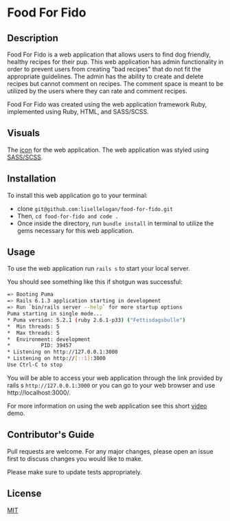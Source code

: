 # Food For Fido

## Description

Food For Fido is a web application that allows users to find dog friendly, healthy recipes for their pup. This web application has admin functionality in order to prevent users from creating "bad recipes" that do not fit the appropriate guidelines. The admin has the ability to create and delete recipes but cannot comment on recipes. The comment space is meant to be utilized by the users where they can rate and comment recipes.

Food For Fido was created using the web application framework Ruby, implemented using Ruby, HTML, and SASS/SCSS.

## Visuals

The [icon](https://www.istockphoto.com/vector/cute-jack-russell-terrier-paws-up-over-wall-dog-face-cartoon-vector-illustration-gm1158317995-316369293) for the web application. The web application was styled using [SASS/SCSS](https://sass-lang.com/documentation).

## Installation

To install this web application go to your terminal:

- clone `git@github.com:lisellelogan/food-for-fido.git`
- Then, `cd food-for-fido and code .`
- Once inside the directory, run `bundle install` in terminal to utilize the gems necessary for this web application.

## Usage 

To use the web application run `rails s` to start your local server.

You should see something like this if shotgun was successful:
```bash
=> Booting Puma
=> Rails 6.1.3 application starting in development 
=> Run `bin/rails server --help` for more startup options
Puma starting in single mode...
* Puma version: 5.2.1 (ruby 2.6.1-p33) ("Fettisdagsbulle")
*  Min threads: 5
*  Max threads: 5
*  Environment: development
*          PID: 39457
* Listening on http://127.0.0.1:3000
* Listening on http://[::1]:3000
Use Ctrl-C to stop
```
You will be able to access your web application through the link provided by rails s `http://127.0.0.1:3000` or you can go to your web browser and use http://localhost:3000/.

For more information on using the web application see this short [video](https://www.youtube.com/watch?v=xLypFHFCnTQ&feature=youtu.be) demo.

## Contributor's Guide

Pull requests are welcome. For any major changes, please open an issue first to discuss changes you would like to make.

Please make sure to update tests appropriately.

## License

[MIT](https://opensource.org/licenses/MIT)